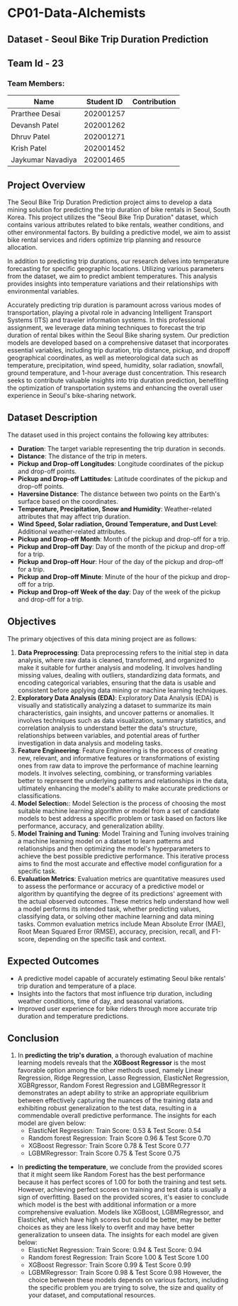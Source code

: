 # CP01-Data-Alchemists
## Dataset - Seoul Bike Trip Duration Prediction
## Team Id - 23
### Team Members:
| Name              | Student ID   | Contribution |
| ----------------- | ------------ | ------------ |
| Prarthee Desai    | 202001257    |              |
| Devansh Patel     | 202001262    |              |
| Dhruv Patel       | 202001271    |              |
| Krish Patel       | 202001452    |              |
| Jaykumar Navadiya | 202001465    |              |


## Project Overview

The Seoul Bike Trip Duration Prediction project aims to develop a data mining solution for predicting the trip duration of bike rentals in Seoul, South Korea. This project utilizes the "Seoul Bike Trip Duration" dataset, which contains various attributes related to bike rentals, weather conditions, and other environmental factors. By building a predictive model, we aim to assist bike rental services and riders optimize trip planning and resource allocation. 

In addition to predicting trip durations, our research delves into temperature forecasting for specific geographic locations. Utilizing various parameters from the dataset, we aim to predict ambient temperatures. This analysis provides insights into temperature variations and their relationships with environmental variables.

Accurately predicting trip duration is paramount across various modes of transportation, playing a pivotal role in advancing Intelligent Transport Systems (ITS) and traveler information systems. In this professional assignment, we leverage data mining techniques to forecast the trip duration of rental bikes within the Seoul Bike sharing system. Our prediction models are developed based on a comprehensive dataset that incorporates essential variables, including trip duration, trip distance, pickup, and dropoff geographical coordinates, as well as meteorological data such as temperature, precipitation, wind speed, humidity, solar radiation, snowfall, ground temperature, and 1-hour average dust concentration. This research seeks to contribute valuable insights into trip duration prediction, benefiting the optimization of transportation systems and enhancing the overall user experience in Seoul's bike-sharing network.

## Dataset Description

The dataset used in this project contains the following key attributes:

- **Duration**: The target variable representing the trip duration in seconds.
- **Distance**: The distance of the trip in meters.
- **Pickup and Drop-off Longitudes**: Longitude coordinates of the pickup and drop-off points.
- **Pickup and Drop-off Lattitudes**: Latitude coordinates of the pickup and drop-off points.
- **Haversine Distance**: The distance between two points on the Earth's surface based on the coordinates.
- **Temperature, Precipitation, Snow and Humidity**: Weather-related attributes that may affect trip duration.
- **Wind Speed, Solar radiation, Ground Temperature, and Dust Level**: Additional weather-related attributes.
- **Pickup and Drop-off Month**: Month of the pickup and drop-off for a trip.
- **Pickup and Drop-off Day**:  Day of the month of the pickup and drop-off for a trip.
- **Pickup and Drop-off Hour**: Hour of the day of the pickup and drop-off for a trip.
- **Pickup and Drop-off Minute**: Minute of the hour of the pickup and drop-off for a trip.
- **Pickup and Drop-off Week of the day**: Day of the week of the pickup and drop-off for a trip.

## Objectives

The primary objectives of this data mining project are as follows:

1. **Data Preprocessing**: Data preprocessing refers to the initial step in data analysis, where raw data is cleaned, transformed, and organized to make it suitable for further analysis and modeling. It involves handling missing values, dealing with outliers, standardizing data formats, and encoding categorical variables, ensuring that the data is usable and consistent before applying data mining or machine learning techniques.
2. **Exploratory Data Analysis (EDA)**: Exploratory Data Analysis (EDA) is visually and statistically analyzing a dataset to summarize its main characteristics, gain insights, and uncover patterns or anomalies. It involves techniques such as data visualization, summary statistics, and correlation analysis to understand better the data's structure, relationships between variables, and potential areas of further investigation in data analysis and modeling tasks.
3. **Feature Engineering**: Feature Engineering is the process of creating new, relevant, and informative features or transformations of existing ones from raw data to improve the performance of machine learning models. It involves selecting, combining, or transforming variables better to represent the underlying patterns and relationships in the data, ultimately enhancing the model's ability to make accurate predictions or classifications.
4. **Model Selection:**: Model Selection is the process of choosing the most suitable machine learning algorithm or model from a set of candidate models to best address a specific problem or task based on factors like performance, accuracy, and generalization ability.
5. **Model Training and Tuning**: Model Training and Tuning involves training a machine learning model on a dataset to learn patterns and relationships and then optimizing the model's hyperparameters to achieve the best possible predictive performance. This iterative process aims to find the most accurate and effective model configuration for a specific task.
6. **Evaluation Metrics**: Evaluation metrics are quantitative measures used to assess the performance or accuracy of a predictive model or algorithm by quantifying the degree of its predictions' agreement with the actual observed outcomes. These metrics help understand how well a model performs its intended task, whether predicting values, classifying data, or solving other machine learning and data mining tasks. Common evaluation metrics include Mean Absolute Error (MAE), Root Mean Squared Error (RMSE), accuracy, precision, recall, and F1-score, depending on the specific task and context.

## Expected Outcomes
 - A predictive model capable of accurately estimating Seoul bike rentals' trip duration and temperature of a place.
 - Insights into the factors that most influence trip duration, including weather conditions, time of day, and seasonal variations.
 - Improved user experience for bike riders through more accurate trip duration and temperature predictions.

## Conclusion
1. In **predicting the trip's duration**, a thorough evaluation of machine learning models reveals that the **XGBoost Regressor** is the most favorable option among the other methods used, namely Linear Regression, Ridge Regression, Lasso Regression, ElasticNet Regression, XGBRgressor, Random Forest Regression and LGBMRegressor It demonstrates an adept ability to strike an appropriate equilibrium between effectively capturing the nuances of the training data and exhibiting robust generalization to the test data, resulting in a commendable overall predictive performance. The insights for each model are given below:
    - ElasticNet Regression: Train Score:  0.53 & Test Score:  0.54
    - Random forest Regression: Train Score 0.96 & Test Score 0.70
    - XGBoost Regressor: Train Score 0.78 & Test Score 0.77
    - LGBMRegressor: Train Score 0.75 & Test Score 0.75
- In **predicting the temperature**, we conclude from the provided scores that it might seem like Random Forest has the best performance because it has perfect scores of 1.00 for both the training and test sets. However, achieving perfect scores on training and test data is usually a sign of overfitting. Based on the provided scores, it's easier to conclude which model is the best with additional information or a more comprehensive evaluation. Models like XGBoost, LGBMRegressor, and ElasticNet, which have high scores but could be better, may be better choices as they are less likely to overfit and may have better generalization to unseen data. The insights for each model are given below:
    - ElasticNet Regression: Train Score:  0.94 & Test Score:  0.94
    - Random forest Regression: Train Score 1.00 & Test Score 1.00
    - XGBoost Regressor: Train Score 0.99 & Test Score 0.99
    - LGBMRegressor: Train Score 0.98 & Test Score 0.98
However, the choice between these models depends on various factors, including the specific problem you are trying to solve, the size and quality of your dataset, and computational resources.
